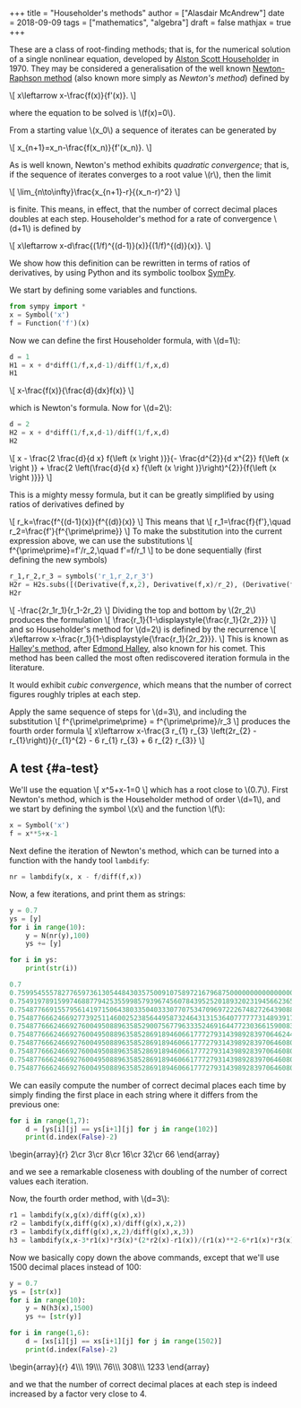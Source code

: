 +++
title = "Householder's methods"
author = ["Alasdair McAndrew"]
date = 2018-09-09
tags = ["mathematics", "algebra"]
draft = false
mathjax = true
+++

These are a class of root-finding methods; that is, for the numerical solution
of a single nonlinear equation,
developed by [Alston Scott
Householder](<https://en.wikipedia.org/wiki/Alston_Scott_Householder>)
in 1970. They may be considered a generalisation of the well known [Newton-Raphson
method](<https://en.wikipedia.org/wiki/Newton's_method>) (also known more simply
as _Newton's method_) defined by

\\[
x\leftarrow x-\frac{f(x)}{f'(x)}.
\\]

where the equation to be solved is \\(f(x)=0\\).

From a starting value \\(x\_0\\) a sequence of iterates can be generated by

\\[
x\_{n+1}=x\_n-\frac{f(x\_n)}{f'(x\_n)}.
\\]

As is well known, Newton's method exhibits _quadratic convergence_; that is, if
the sequence of iterates converges to a root value \\(r\\), then the
limit

\\[
\lim\_{n\to\infty}\frac{x\_{n+1}-r}{(x\_n-r)^2}
\\]

is finite.  This means, in effect, that the number of correct decimal places
doubles at each step.  Householder's method for a rate of convergence \\(d+1\\) is
defined by

\\[
x\leftarrow x-d\frac{(1/f)^{(d-1)}(x)}{(1/f)^{(d)}(x)}.
\\]

We show how this definition can be rewritten in terms of ratios of derivatives,
by using Python and its symbolic toolbox [SymPy](<https://www.sympy.org/en/index.html>).

We start by defining some variables and functions.

```python
from sympy import *
x = Symbol('x')
f = Function('f')(x)
```

Now we can define the first Householder formula, with \\(d=1\\):

```python
d = 1
H1 = x + d*diff(1/f,x,d-1)/diff(1/f,x,d)
H1
```

\\[
x-\frac{f(x)}{\frac{d}{dx}f(x)}
\\]

which is Newton's formula.  Now for \\(d=2\\):

```python
d = 2
H2 = x + d*diff(1/f,x,d-1)/diff(1/f,x,d)
H2
```

\\[
x - \frac{2 \frac{d}{d x} f{\left (x \right )}}{- \frac{d^{2}}{d x^{2}}  f{\left (x \right )} + \frac{2 \left(\frac{d}{d x} f{\left (x \right )}\right)^{2}}{f{\left (x \right )}}}
\\]

This is a mighty messy formula, but it can be greatly simplified by using ratios
of derivatives defined by

\\[
r\_k=\frac{f^{(d-1}(x)}{f^{(d)}(x)}
\\]
This means that
\\[
r\_1=\frac{f}{f'},\quad r\_2=\frac{f'}{f^{\prime\prime}}
\\]
To make the substitution into the current expression above, we can use the
substitutions
\\[
f^{\prime\prime}=f'/r\_2,\quad f'=f/r\_1
\\]
to be done sequentially (first defining the new symbols)

```python
r_1,r_2,r_3 = symbols('r_1,r_2,r_3')
H2r = H2s.subs([(Derivative(f,x,2), Derivative(f,x)/r_2), (Derivative(f,x), f/r_1)]).simplify()
H2r
```

\\[
-\frac{2r\_1r\_1}{r\_1-2r\_2}
\\]
Dividing the top and bottom by \\(2r\_2\\) produces the formulation
\\[
\frac{r\_1}{1-\displaystyle{\frac{r\_1}{2r\_2}}}
\\]
and so Householder's method for \\(d=2\\) is defined by the recurrence
\\[
x\leftarrow x-\frac{r\_1}{1-\displaystyle{\frac{r\_1}{2r\_2}}}.
\\]
This is known as [Halley's
method](<https://en.wikipedia.org/wiki/Halley's_method>), after [Edmond
Halley](<https://en.wikipedia.org/wiki/Edmond_Halley>), also known for his comet.
This method has been called the most often rediscovered iteration formula in the
literature.

It would exhibit _cubic convergence_, which means that the number of correct
figures roughly triples at each step.

Apply the same sequence of steps for \\(d=3\\), and including the substitution
\\[
f^{\prime\prime\prime} = f^{\prime\prime}/r\_3
\\]
produces the fourth order formula
\\[
x\leftarrow x-\frac{3 r\_{1} r\_{3} \left(2r\_{2} - r\_{1}\right)}{r\_{1}^{2} - 6 r\_{1} r\_{3} + 6 r\_{2} r\_{3}}
\\]


## A test {#a-test}

We'll use the equation
\\[
x^5+x-1=0
\\]
which has a root close to \\(0.7\\).  First Newton's method, which is the
Householder method of order \\(d=1\\), and we start by defining the symbol \\(x\\) and
the function \\(f\\):

```python
x = Symbol('x')
f = x**5+x-1
```

Next define the iteration of Newton's method, which can be turned into a function with the handy tool
`lambdify`:

```python
nr = lambdify(x, x - f/diff(f,x))
```

Now, a few iterations, and print them as strings:

```python
y = 0.7
ys = [y]
for i in range(10):
    y = N(nr(y),100)
    ys += [y]

for i in ys:
    print(str(i))

0.7
0.7599545557827765973613054484303575009107589721679687500000000000000000000000000000000000000000000000
0.7549197891599746887794253559985793967456078439525201893202319456623650882121929457935763902468565963
0.7548776691557956141971506438033504033307707534709697222674827264390889507161368160254597915269779252
0.7548776662466927739251146002523856449587324643131536407777773148939177229546284200355119465808326870
0.7548776662466927600495088963585290075677963335246916447723036615900830138144428153523526591809355834
0.7548776662466927600495088963585286918946066177727931439892839706462440390043279509776806970677946058
0.7548776662466927600495088963585286918946066177727931439892839706460806551280810907382270928422503037
0.7548776662466927600495088963585286918946066177727931439892839706460806551280810907382270928422503037
0.7548776662466927600495088963585286918946066177727931439892839706460806551280810907382270928422503037
0.7548776662466927600495088963585286918946066177727931439892839706460806551280810907382270928422503037
```

We can easily compute the number of correct decimal places each time by simply
finding the first place in each string where it differs from the previous one:

```python
for i in range(1,7):
    d = [ys[i][j] == ys[i+1][j] for j in range(102)]
    print(d.index(False)-2)
```

\begin{array}{r}
2\cr
3\cr
8\cr
16\cr
32\cr
66
\end{array}

and we see a remarkable closeness with doubling of the number of correct values
each iteration.

Now, the fourth order method, with \\(d=3\\):

```python
r1 = lambdify(x,g(x)/diff(g(x),x))
r2 = lambdify(x,diff(g(x),x)/diff(g(x),x,2))
r3 = lambdify(x,diff(g(x),x,2)/diff(g(x),x,3))
h3 = lambdify(x,x-3*r1(x)*r3(x)*(2*r2(x)-r1(x))/(r1(x)**2-6*r1(x)*r3(x)+6*r2(x)*r3(x)))
```

Now we basically copy down the above commands, except that we'll use 1500 decimal
places instead of 100:

```python
y = 0.7
ys = [str(x)]
for i in range(10):
    y = N(h3(x),1500)
    ys += [str(y)]

for i in range(1,6):
    d = [xs[i][j] == xs[i+1][j] for j in range(1502)]
    print(d.index(False)-2)
```

\begin{array}{r}
4\\\\\\
19\\\\\\
76\\\\\\
308\\\\\\
1233
\end{array}

and we that the number of correct decimal places at each step is indeed
increased by a factor very close to 4.

[//]: # "Exported with love from a post written in Org mode"
[//]: # "- https://github.com/kaushalmodi/ox-hugo"
